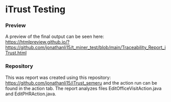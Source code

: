 # iTrust Testing

### Preview
A preview of the final output can be seen here: https://htmlpreview.github.io/?https://github.com/jonathanli15/t_miner_test/blob/main/Traceability_Report_iTrust.html

### Repository
This was report was created using this repository: https://github.com/jonathanli15/iTrust_semeru and the action run can be found in the action tab. The report analyzes files EditOfficeVisitAction.java and EditPHRAction.java. 
